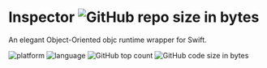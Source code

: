 # Inspector ![GitHub repo size in bytes](https://img.shields.io/github/repo-size/0xxd0/Inspector.svg?colorA=24292e&colorB=24292e&style=flat)
An elegant Object-Oriented objc runtime wrapper for Swift.

![platform](https://img.shields.io/badge/platform-macOS%20%7C%20Windows-orange.svg) ![language](https://img.shields.io/github/languages/top/0xxd0/Inspector.svg?colorB=f88344) ![GitHub top count](https://img.shields.io/github/languages/count/0xxd0/Inspector.svg?colorB=28b9fe) ![GitHub code size in bytes](https://img.shields.io/github/languages/code-size/0xxd0/Inspector.svg?colorB=28b9fe)










